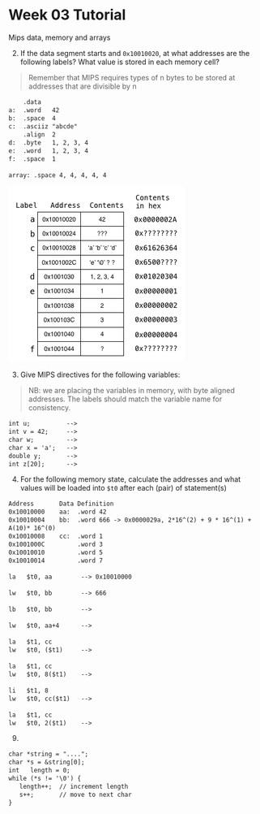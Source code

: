 # Week 03 Tutorial
 
Mips data, memory and arrays

2. If the data segment starts and `0x10010020`, at what addresses are the following labels? What value is stored in each memory cell?

>Remember that MIPS requires types of n bytes to be stored at addresses that are divisible by n

```
    .data
a:  .word   42
b:  .space  4
c:  .asciiz "abcde"
    .align  2
d:  .byte   1, 2, 3, 4
e:  .word   1, 2, 3, 4
f:  .space  1

array: .space 4, 4, 4, 4, 4
```
![](image.png)

3. Give MIPS directives for the following variables:
> NB: we are placing the variables in memory, with byte aligned addresses. The labels should match the variable name for consistency.

```
int u;          -->
int v = 42;     -->
char w;         -->
char x = 'a';   -->
double y;       -->
int z[20];      -->
```
4. For the following memory state, calculate the addresses and what values will be loaded into `$t0` after each (pair) of statement(s)
```
Address       Data Definition
0x10010000    aa:  .word 42
0x10010004    bb:  .word 666 -> 0x0000029a, 2*16^(2) + 9 * 16^(1) + A(10)* 16^(0)
0x10010008    cc:  .word 1
0x1001000C         .word 3
0x10010010         .word 5
0x10010014         .word 7

la   $t0, aa        --> 0x10010000

lw   $t0, bb        --> 666

lb   $t0, bb        -->

lw   $t0, aa+4      -->

la   $t1, cc
lw   $t0, ($t1)     -->

la   $t1, cc        
lw   $t0, 8($t1)    -->

li   $t1, 8         
lw   $t0, cc($t1)   -->

la   $t1, cc        
lw   $t0, 2($t1)    -->
```

9. 
```
char *string = "....";
char *s = &string[0];
int   length = 0;
while (*s != '\0') {
   length++;  // increment length
   s++;       // move to next char
}
```
